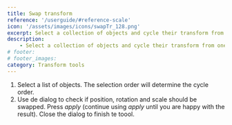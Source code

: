 ```yaml
---
title: Swap transform
reference: '/userguide/#reference-scale'
icon: '/assets/images/icons/swapTr_128.png'
excerpt: Select a collection of objects and cycle their transform from one to the next.
description:
    - Select a collection of objects and cycle their transform from one to the next.
# footer:
# footer_images:
category: Transform tools
---
```


1. Select a list of objects. The selection order will determine the cycle order.
2. Use de dialog to check if position, rotation and scale should be swapped. Press *apply* (continue using *apply* until you are happy with the result). Close the dialog to finish te toool.
